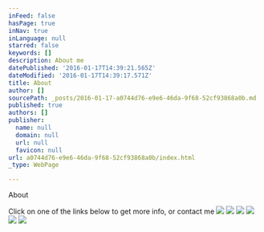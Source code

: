 ```yaml
---
inFeed: false
hasPage: true
inNav: true
inLanguage: null
starred: false
keywords: []
description: About me
datePublished: '2016-01-17T14:39:21.565Z'
dateModified: '2016-01-17T14:39:17.571Z'
title: About
author: []
sourcePath: _posts/2016-01-17-a0744d76-e9e6-46da-9f68-52cf93868a0b.md
published: true
authors: []
publisher:
  name: null
  domain: null
  url: null
  favicon: null
url: a0744d76-e9e6-46da-9f68-52cf93868a0b/index.html
_type: WebPage

---
```

About

Click on one of the links below to get more info, or contact me
![](https://the-grid-user-content.s3-us-west-2.amazonaws.com/33d3de6d-3007-4cd9-a3c7-552a09866b72.png)
![](https://the-grid-user-content.s3-us-west-2.amazonaws.com/c6dfee61-1881-4b85-b954-de9bd5ab8104.png)
![](https://the-grid-user-content.s3-us-west-2.amazonaws.com/6a3fdbd8-91ba-459e-bd96-06e4e197685f.png)
![](https://the-grid-user-content.s3-us-west-2.amazonaws.com/3f52e138-d96d-4884-adf2-ec7d822f463b.png)
![](https://the-grid-user-content.s3-us-west-2.amazonaws.com/62f07957-f4a5-4176-bc1f-bb1b16042ac1.png)
![](https://s3-us-west-2.amazonaws.com/the-grid-img/p/2b99e5744e211ad6fc05c5de0ae8f21b14126adb.png)
